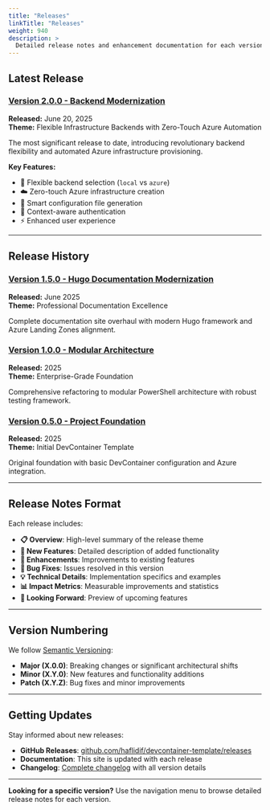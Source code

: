 ```yaml
---
title: "Releases"
linkTitle: "Releases"
weight: 940
description: >
  Detailed release notes and enhancement documentation for each version of the DevContainer Template.
---
```


## Latest Release

### [Version 2.0.0 - Backend Modernization](./v2-0-0/)
**Released:** June 20, 2025  
**Theme:** Flexible Infrastructure Backends with Zero-Touch Azure Automation

The most significant release to date, introducing revolutionary backend flexibility and automated Azure infrastructure provisioning.

**Key Features:**
- 🔄 Flexible backend selection (`local` vs `azure`)
- ☁️ Zero-touch Azure infrastructure creation
- 📁 Smart configuration file generation
- 🔐 Context-aware authentication
- ⚡ Enhanced user experience

---

## Release History

### [Version 1.5.0 - Hugo Documentation Modernization](./v1-5-0/)
**Released:** June 2025  
**Theme:** Professional Documentation Excellence

Complete documentation site overhaul with modern Hugo framework and Azure Landing Zones alignment.

### [Version 1.0.0 - Modular Architecture](./v1-0-0/)
**Released:** 2025  
**Theme:** Enterprise-Grade Foundation

Comprehensive refactoring to modular PowerShell architecture with robust testing framework.

### [Version 0.5.0 - Project Foundation](./v0-5-0/)
**Released:** 2025  
**Theme:** Initial DevContainer Template

Original foundation with basic DevContainer configuration and Azure integration.

---

## Release Notes Format

Each release includes:

- **📋 Overview**: High-level summary of the release theme
- **🚀 New Features**: Detailed description of added functionality
- **🔧 Enhancements**: Improvements to existing features
- **🐛 Bug Fixes**: Issues resolved in this version
- **💡 Technical Details**: Implementation specifics and examples
- **📊 Impact Metrics**: Measurable improvements and statistics
- **🔮 Looking Forward**: Preview of upcoming features

---

## Version Numbering

We follow [Semantic Versioning](https://semver.org/):

- **Major (X.0.0)**: Breaking changes or significant architectural shifts
- **Minor (X.Y.0)**: New features and functionality additions
- **Patch (X.Y.Z)**: Bug fixes and minor improvements

---

## Getting Updates

Stay informed about new releases:

- **GitHub Releases**: [github.com/haflidif/devcontainer-template/releases](https://github.com/haflidif/devcontainer-template/releases)
- **Documentation**: This site is updated with each release
- **Changelog**: [Complete changelog](../changelog/) with all version details

---

**Looking for a specific version?** Use the navigation menu to browse detailed release notes for each version.
